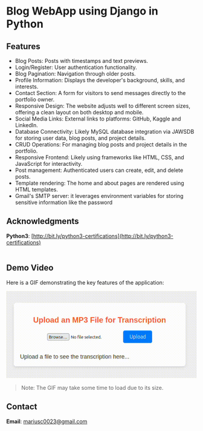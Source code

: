 # Blog WebApp using Django in Python

## Features
- Blog Posts: Posts with timestamps and text previews.
- Login/Register: User authentication functionality.
- Blog Pagination: Navigation through older posts.
- Profile Information: Displays the developer's background, skills, and interests.
- Contact Section: A form for visitors to send messages directly to the portfolio owner.
- Responsive Design: The website adjusts well to different screen sizes, offering a clean layout on both desktop and mobile.
- Social Media Links: External links to platforms: GitHub, Kaggle and LinkedIn.
- Database Connectivity: Likely MySQL database integration via JAWSDB for storing user data, blog posts, and project details.
- CRUD Operations: For managing blog posts and project details in the portfolio.
- Responsive Frontend: Likely using frameworks like HTML, CSS, and JavaScript for interactivity.
- Post management: Authenticated users can create, edit, and delete posts.
- Template rendering: The home and about pages are rendered using HTML templates.
- Gmail's SMTP server: it leverages environment variables for storing sensitive information like the password

## Acknowledgments

**Python3**: [http://bit.ly/python3-certifications](http://bit.ly/python3-certifications)  
<br>


## Demo Video

Here is a GIF demonstrating the key features of the application:

![Demo Video](https://github.com/marius2347/Automatic-Speech-Recognition-using-Deep-Learning-in-Python/blob/main/video.gif)

> Note: The GIF may take some time to load due to its size.

## Contact

**Email**: mariusc0023@gmail.com
